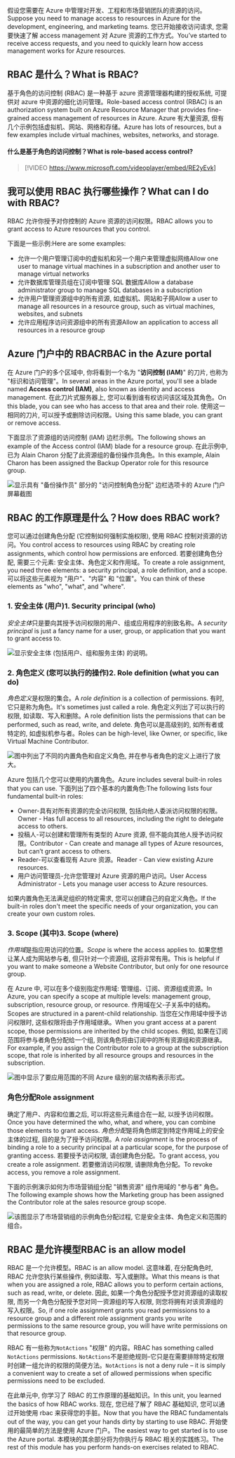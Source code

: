 <span data-ttu-id="6f00e-101">假设您需要在 Azure 中管理对开发、工程和市场营销团队的资源的访问。</span><span class="sxs-lookup"><span data-stu-id="6f00e-101">Suppose you need to manage access to resources in Azure for the development, engineering, and marketing teams.</span></span> <span data-ttu-id="6f00e-102">您已开始接收访问请求, 您需要快速了解 access management 对 Azure 资源的工作方式。</span><span class="sxs-lookup"><span data-stu-id="6f00e-102">You’ve started to receive access requests, and you need to quickly learn how access management works for Azure resources.</span></span>

## <a name="what-is-rbac"></a><span data-ttu-id="6f00e-103">RBAC 是什么？</span><span class="sxs-lookup"><span data-stu-id="6f00e-103">What is RBAC?</span></span>

<span data-ttu-id="6f00e-104">基于角色的访问控制 (RBAC) 是一种基于 azure 资源管理器构建的授权系统, 可提供对 azure 中资源的细化访问管理。</span><span class="sxs-lookup"><span data-stu-id="6f00e-104">Role-based access control (RBAC) is an authorization system built on Azure Resource Manager that provides fine-grained access management of resources in Azure.</span></span> <span data-ttu-id="6f00e-105">Azure 有大量资源, 但有几个示例包括虚拟机、网站、网络和存储。</span><span class="sxs-lookup"><span data-stu-id="6f00e-105">Azure has lots of resources, but a few examples include virtual machines, websites, networks, and storage.</span></span>

#### <a name="what-is-role-based-access-control"></a><span data-ttu-id="6f00e-106">什么是基于角色的访问控制？</span><span class="sxs-lookup"><span data-stu-id="6f00e-106">What is role-based access control?</span></span>

> [!VIDEO https://www.microsoft.com/videoplayer/embed/RE2yEvk]

## <a name="what-can-i-do-with-rbac"></a><span data-ttu-id="6f00e-107">我可以使用 RBAC 执行哪些操作？</span><span class="sxs-lookup"><span data-stu-id="6f00e-107">What can I do with RBAC?</span></span>

<span data-ttu-id="6f00e-108">RBAC 允许你授予对你控制的 Azure 资源的访问权限。</span><span class="sxs-lookup"><span data-stu-id="6f00e-108">RBAC allows you to grant access to Azure resources that you control.</span></span>

<span data-ttu-id="6f00e-109">下面是一些示例:</span><span class="sxs-lookup"><span data-stu-id="6f00e-109">Here are some examples:</span></span>

- <span data-ttu-id="6f00e-110">允许一个用户管理订阅中的虚拟机和另一个用户来管理虚拟网络</span><span class="sxs-lookup"><span data-stu-id="6f00e-110">Allow one user to manage virtual machines in a subscription and another user to manage virtual networks</span></span>
- <span data-ttu-id="6f00e-111">允许数据库管理员组在订阅中管理 SQL 数据库</span><span class="sxs-lookup"><span data-stu-id="6f00e-111">Allow a database administrator group to manage SQL databases in a subscription</span></span>
- <span data-ttu-id="6f00e-112">允许用户管理资源组中的所有资源, 如虚拟机、网站和子网</span><span class="sxs-lookup"><span data-stu-id="6f00e-112">Allow a user to manage all resources in a resource group, such as virtual machines, websites, and subnets</span></span>
- <span data-ttu-id="6f00e-113">允许应用程序访问资源组中的所有资源</span><span class="sxs-lookup"><span data-stu-id="6f00e-113">Allow an application to access all resources in a resource group</span></span>

## <a name="rbac-in-the-azure-portal"></a><span data-ttu-id="6f00e-114">Azure 门户中的 RBAC</span><span class="sxs-lookup"><span data-stu-id="6f00e-114">RBAC in the Azure portal</span></span>

<span data-ttu-id="6f00e-115">在 Azure 门户的多个区域中, 你将看到一个名为 "**访问控制 (IAM)**" 的刀片, 也称为 "标识和访问管理"。</span><span class="sxs-lookup"><span data-stu-id="6f00e-115">In several areas in the Azure portal, you'll see a blade named **Access control (IAM)**, also known as identity and access management.</span></span> <span data-ttu-id="6f00e-116">在此刀片式服务器上, 您可以看到谁有权访问该区域及其角色。</span><span class="sxs-lookup"><span data-stu-id="6f00e-116">On this blade, you can see who has access to that area and their role.</span></span> <span data-ttu-id="6f00e-117">使用这一相同的刀片, 可以授予或删除访问权限。</span><span class="sxs-lookup"><span data-stu-id="6f00e-117">Using this same blade, you can grant or remove access.</span></span>

<span data-ttu-id="6f00e-118">下面显示了资源组的访问控制 (IAM) 边栏示例。</span><span class="sxs-lookup"><span data-stu-id="6f00e-118">The following shows an example of the Access control (IAM) blade for a resource group.</span></span> <span data-ttu-id="6f00e-119">在此示例中, 已为 Alain Charon 分配了此资源组的备份操作员角色。</span><span class="sxs-lookup"><span data-stu-id="6f00e-119">In this example, Alain Charon has been assigned the Backup Operator role for this resource group.</span></span>

![显示具有 "备份操作员" 部分的 "访问控制角色分配" 边栏选项卡的 Azure 门户屏幕截图](../media/2-resource-group-access-control.png)

## <a name="how-does-rbac-work"></a><span data-ttu-id="6f00e-121">RBAC 的工作原理是什么？</span><span class="sxs-lookup"><span data-stu-id="6f00e-121">How does RBAC work?</span></span>

<span data-ttu-id="6f00e-122">您可以通过创建角色分配 (它控制如何强制实施权限), 使用 RBAC 控制对资源的访问。</span><span class="sxs-lookup"><span data-stu-id="6f00e-122">You control access to resources using RBAC by creating role assignments, which control how permissions are enforced.</span></span> <span data-ttu-id="6f00e-123">若要创建角色分配, 需要三个元素: 安全主体、角色定义和作用域。</span><span class="sxs-lookup"><span data-stu-id="6f00e-123">To create a role assignment, you need three elements: a security principal, a role definition, and a scope.</span></span> <span data-ttu-id="6f00e-124">可以将这些元素视为 "用户"、"内容" 和 "位置"。</span><span class="sxs-lookup"><span data-stu-id="6f00e-124">You can think of these elements as "who", "what", and "where".</span></span>

### <a name="1-security-principal-who"></a><span data-ttu-id="6f00e-125">1. 安全主体 (用户)</span><span class="sxs-lookup"><span data-stu-id="6f00e-125">1. Security principal (who)</span></span>

<span data-ttu-id="6f00e-126">*安全主体*只是要向其授予访问权限的用户、组或应用程序的别致名称。</span><span class="sxs-lookup"><span data-stu-id="6f00e-126">A *security principal* is just a fancy name for a user, group, or application that you want to grant access to.</span></span>

![显示安全主体 (包括用户、组和服务主体) 的说明。](../media/2-rbac-security-principal.png)

### <a name="2-role-definition-what-you-can-do"></a><span data-ttu-id="6f00e-128">2. 角色定义 (您可以执行的操作)</span><span class="sxs-lookup"><span data-stu-id="6f00e-128">2. Role definition (what you can do)</span></span>

<span data-ttu-id="6f00e-129">*角色定义*是权限的集合。</span><span class="sxs-lookup"><span data-stu-id="6f00e-129">A *role definition* is a collection of permissions.</span></span> <span data-ttu-id="6f00e-130">有时, 它只是称为角色。</span><span class="sxs-lookup"><span data-stu-id="6f00e-130">It's sometimes just called a role.</span></span> <span data-ttu-id="6f00e-131">角色定义列出了可以执行的权限, 如读取、写入和删除。</span><span class="sxs-lookup"><span data-stu-id="6f00e-131">A role definition lists the permissions that can be performed, such as read, write, and delete.</span></span> <span data-ttu-id="6f00e-132">角色可以是高级别的, 如所有者或特定的, 如虚拟机参与者。</span><span class="sxs-lookup"><span data-stu-id="6f00e-132">Roles can be high-level, like Owner, or specific, like Virtual Machine Contributor.</span></span>

![图中列出了不同的内置角色和自定义角色, 并在参与者角色的定义上进行了放大。](../media/2-rbac-role-definition.png)

<span data-ttu-id="6f00e-134">Azure 包括几个您可以使用的内置角色。</span><span class="sxs-lookup"><span data-stu-id="6f00e-134">Azure includes several built-in roles that you can use.</span></span> <span data-ttu-id="6f00e-135">下面列出了四个基本的内置角色:</span><span class="sxs-lookup"><span data-stu-id="6f00e-135">The following lists four fundamental built-in roles:</span></span>

- <span data-ttu-id="6f00e-136">Owner-具有对所有资源的完全访问权限, 包括向他人委派访问权限的权限。</span><span class="sxs-lookup"><span data-stu-id="6f00e-136">Owner - Has full access to all resources, including the right to delegate access to others.</span></span>
- <span data-ttu-id="6f00e-137">投稿人-可以创建和管理所有类型的 Azure 资源, 但不能向其他人授予访问权限。</span><span class="sxs-lookup"><span data-stu-id="6f00e-137">Contributor - Can create and manage all types of Azure resources, but can’t grant access to others.</span></span>
- <span data-ttu-id="6f00e-138">Reader-可以查看现有 Azure 资源。</span><span class="sxs-lookup"><span data-stu-id="6f00e-138">Reader - Can view existing Azure resources.</span></span>
- <span data-ttu-id="6f00e-139">用户访问管理员-允许您管理对 Azure 资源的用户访问。</span><span class="sxs-lookup"><span data-stu-id="6f00e-139">User Access Administrator - Lets you manage user access to Azure resources.</span></span>

<span data-ttu-id="6f00e-140">如果内置角色无法满足组织的特定需求, 您可以创建自己的自定义角色。</span><span class="sxs-lookup"><span data-stu-id="6f00e-140">If the built-in roles don't meet the specific needs of your organization, you can create your own custom roles.</span></span>

### <a name="3-scope-where"></a><span data-ttu-id="6f00e-141">3. Scope (其中)</span><span class="sxs-lookup"><span data-stu-id="6f00e-141">3. Scope (where)</span></span>

<span data-ttu-id="6f00e-142">*作用域*是指应用访问的位置。</span><span class="sxs-lookup"><span data-stu-id="6f00e-142">*Scope* is where the access applies to.</span></span> <span data-ttu-id="6f00e-143">如果您想让某人成为网站参与者, 但只针对一个资源组, 这将非常有用。</span><span class="sxs-lookup"><span data-stu-id="6f00e-143">This is helpful if you want to make someone a Website Contributor, but only for one resource group.</span></span>

<span data-ttu-id="6f00e-144">在 Azure 中, 可以在多个级别指定作用域: 管理组、订阅、资源组或资源。</span><span class="sxs-lookup"><span data-stu-id="6f00e-144">In Azure, you can specify a scope at multiple levels: management group, subscription, resource group, or resource.</span></span> <span data-ttu-id="6f00e-145">作用域在父-子关系中的结构。</span><span class="sxs-lookup"><span data-stu-id="6f00e-145">Scopes are structured in a parent-child relationship.</span></span> <span data-ttu-id="6f00e-146">当您在父作用域中授予访问权限时, 这些权限将由子作用域继承。</span><span class="sxs-lookup"><span data-stu-id="6f00e-146">When you grant access at a parent scope, those permissions are inherited by the child scopes.</span></span> <span data-ttu-id="6f00e-147">例如, 如果在订阅范围将参与者角色分配给一个组, 则该角色将由订阅中的所有资源组和资源继承。</span><span class="sxs-lookup"><span data-stu-id="6f00e-147">For example, if you assign the Contributor role to a group at the subscription scope, that role is inherited by all resource groups and resources in the subscription.</span></span>

![图中显示了要应用范围的不同 Azure 级别的层次结构表示形式。](../media/2-rbac-scope.png)

### <a name="role-assignment"></a><span data-ttu-id="6f00e-150">角色分配</span><span class="sxs-lookup"><span data-stu-id="6f00e-150">Role assignment</span></span>

<span data-ttu-id="6f00e-151">确定了用户、内容和位置之后, 可以将这些元素组合在一起, 以授予访问权限。</span><span class="sxs-lookup"><span data-stu-id="6f00e-151">Once you have determined the who, what, and where, you can combine those elements to grant access.</span></span> <span data-ttu-id="6f00e-152">*角色分配*是将角色绑定到特定作用域上的安全主体的过程, 目的是为了授予访问权限。</span><span class="sxs-lookup"><span data-stu-id="6f00e-152">A *role assignment* is the process of binding a role to a security principal at a particular scope, for the purpose of granting access.</span></span> <span data-ttu-id="6f00e-153">若要授予访问权限, 请创建角色分配。</span><span class="sxs-lookup"><span data-stu-id="6f00e-153">To grant access, you create a role assignment.</span></span> <span data-ttu-id="6f00e-154">若要撤消访问权限, 请删除角色分配。</span><span class="sxs-lookup"><span data-stu-id="6f00e-154">To revoke access, you remove a role assignment.</span></span>

<span data-ttu-id="6f00e-155">下面的示例演示如何为市场营销组分配 "销售资源" 组作用域的 "参与者" 角色。</span><span class="sxs-lookup"><span data-stu-id="6f00e-155">The following example shows how the Marketing group has been assigned the Contributor role at the sales resource group scope.</span></span>

![该图显示了市场营销组的示例角色分配过程, 它是安全主体、角色定义和范围的组合。](../media/2-rbac-overview.png)

## <a name="rbac-is-an-allow-model"></a><span data-ttu-id="6f00e-158">RBAC 是允许模型</span><span class="sxs-lookup"><span data-stu-id="6f00e-158">RBAC is an allow model</span></span>

<span data-ttu-id="6f00e-159">RBAC 是一个允许模型。</span><span class="sxs-lookup"><span data-stu-id="6f00e-159">RBAC is an allow model.</span></span> <span data-ttu-id="6f00e-160">这意味着, 在分配角色时, RBAC 允许您执行某些操作, 例如读取、写入或删除。</span><span class="sxs-lookup"><span data-stu-id="6f00e-160">What this means is that when you are assigned a role, RBAC allows you to perform certain actions, such as read, write, or delete.</span></span> <span data-ttu-id="6f00e-161">因此, 如果一个角色分配授予您对资源组的读取权限, 而另一个角色分配授予您对同一资源组的写入权限, 则您将拥有对该资源组的写入权限。</span><span class="sxs-lookup"><span data-stu-id="6f00e-161">So, if one role assignment grants you read permissions to a resource group and a different role assignment grants you write permissions to the same resource group, you will have write permissions on that resource group.</span></span>

<span data-ttu-id="6f00e-162">RBAC 有一些称为`NotActions` "权限" 的内容。</span><span class="sxs-lookup"><span data-stu-id="6f00e-162">RBAC has something called `NotActions` permissions.</span></span> <span data-ttu-id="6f00e-163">`NotActions`不是拒绝规则–它只是在需要排除特定权限时创建一组允许的权限的简便方法。</span><span class="sxs-lookup"><span data-stu-id="6f00e-163">`NotActions` is not a deny rule – it is simply a convenient way to create a set of allowed permissions when specific permissions need to be excluded.</span></span>

<span data-ttu-id="6f00e-164">在此单元中, 你学习了 RBAC 的工作原理的基础知识。</span><span class="sxs-lookup"><span data-stu-id="6f00e-164">In this unit, you learned the basics of how RBAC works.</span></span> <span data-ttu-id="6f00e-165">现在, 您已经了解了 RBAC 基础知识, 您可以通过开始使用 rbac 来获得您的手脏。</span><span class="sxs-lookup"><span data-stu-id="6f00e-165">Now that you have the RBAC fundamentals out of the way, you can get your hands dirty by starting to use RBAC.</span></span> <span data-ttu-id="6f00e-166">开始使用的最简单的方法是使用 Azure 门户。</span><span class="sxs-lookup"><span data-stu-id="6f00e-166">The easiest way to get started is to use the Azure portal.</span></span> <span data-ttu-id="6f00e-167">本模块的其余部分将为你执行与 RBAC 相关的实践练习。</span><span class="sxs-lookup"><span data-stu-id="6f00e-167">The rest of this module has you perform hands-on exercises related to RBAC.</span></span>